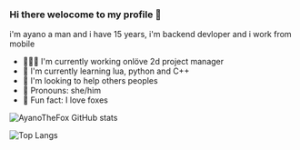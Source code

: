 ### Hi there welocome to my profile 👋

i'm ayano a man and i have 15 years, i'm backend devloper and i work from mobile

- 👨🏻‍🏭 I'm currently working onlöve 2d project manager
- 📕 I'm currently learning lua, python and C++
- 🍹 I'm looking to help others peoples
- 🌺 Pronouns: she/him
- 🦊 Fun fact: I love foxes

![AyanoTheFox GitHub stats](https://github-readme-stats.vercel.app/api?username=AyanoTheFox&show_icons=true&theme=monokai)

![Top Langs](https://github-readme-stats.vercel.app/api/top-langs/?username=AyanoTheFox&theme=monokai)

